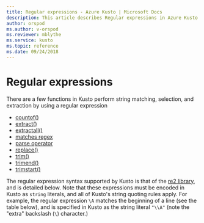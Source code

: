 ```yaml
---
title: Regular expressions - Azure Kusto | Microsoft Docs
description: This article describes Regular expressions in Azure Kusto.
author: orspod
ms.author: v-orspod
ms.reviewer: mblythe
ms.service: kusto
ms.topic: reference
ms.date: 09/24/2018
---
```

# Regular expressions

There are a few functions in Kusto perform string matching, selection, and extraction
by using a regular expression

- [countof()](countoffunction.md)
- [extract()](extractfunction.md)
- [extractall()](extractallfunction.md)
- [matches regex](datatypes-string-operators.md)
- [parse operator](parseoperator.md)
- [replace()](replacefunction.md)
- [trim()](trimfunction.md)
- [trimend()](trimendfunction.md)
- [trimstart()](trimstartfunction.md)

The regular expression syntax supported by Kusto is that of the
[re2 library](https://github.com/google/re2/wiki/Syntax), and is
detailed below. Note that these expressions must be encoded in
Kusto as `string` literals, and all of Kusto's string quoting rules
apply. For example, the regular expression `\A` matches
the beginning of a line (see the table below), and is specified
in Kusto as the string literal `"\\A"` (note the "extra" backslash (`\`)
character.)

